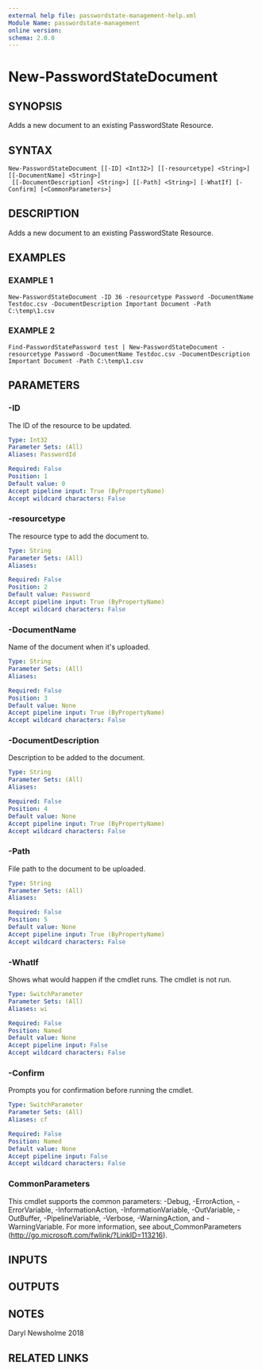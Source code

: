 ```yaml
---
external help file: passwordstate-management-help.xml
Module Name: passwordstate-management
online version:
schema: 2.0.0
---
```


# New-PasswordStateDocument

## SYNOPSIS
Adds a new document to an existing PasswordState Resource.

## SYNTAX

```
New-PasswordStateDocument [[-ID] <Int32>] [[-resourcetype] <String>] [[-DocumentName] <String>]
 [[-DocumentDescription] <String>] [[-Path] <String>] [-WhatIf] [-Confirm] [<CommonParameters>]
```

## DESCRIPTION
Adds a new document to an existing PasswordState Resource.

## EXAMPLES

### EXAMPLE 1
```
New-PasswordStateDocument -ID 36 -resourcetype Password -DocumentName Testdoc.csv -DocumentDescription Important Document -Path C:\temp\1.csv
```

### EXAMPLE 2
```
Find-PasswordStatePassword test | New-PasswordStateDocument -resourcetype Password -DocumentName Testdoc.csv -DocumentDescription Important Document -Path C:\temp\1.csv
```

## PARAMETERS

### -ID
The ID of the resource to be updated.

```yaml
Type: Int32
Parameter Sets: (All)
Aliases: PasswordId

Required: False
Position: 1
Default value: 0
Accept pipeline input: True (ByPropertyName)
Accept wildcard characters: False
```

### -resourcetype
The resource type to add the document to.

```yaml
Type: String
Parameter Sets: (All)
Aliases:

Required: False
Position: 2
Default value: Password
Accept pipeline input: True (ByPropertyName)
Accept wildcard characters: False
```

### -DocumentName
Name of the document when it's uploaded.

```yaml
Type: String
Parameter Sets: (All)
Aliases:

Required: False
Position: 3
Default value: None
Accept pipeline input: True (ByPropertyName)
Accept wildcard characters: False
```

### -DocumentDescription
Description to be added to the document.

```yaml
Type: String
Parameter Sets: (All)
Aliases:

Required: False
Position: 4
Default value: None
Accept pipeline input: True (ByPropertyName)
Accept wildcard characters: False
```

### -Path
File path to the document to be uploaded.

```yaml
Type: String
Parameter Sets: (All)
Aliases:

Required: False
Position: 5
Default value: None
Accept pipeline input: True (ByPropertyName)
Accept wildcard characters: False
```

### -WhatIf
Shows what would happen if the cmdlet runs.
The cmdlet is not run.

```yaml
Type: SwitchParameter
Parameter Sets: (All)
Aliases: wi

Required: False
Position: Named
Default value: None
Accept pipeline input: False
Accept wildcard characters: False
```

### -Confirm
Prompts you for confirmation before running the cmdlet.

```yaml
Type: SwitchParameter
Parameter Sets: (All)
Aliases: cf

Required: False
Position: Named
Default value: None
Accept pipeline input: False
Accept wildcard characters: False
```

### CommonParameters
This cmdlet supports the common parameters: -Debug, -ErrorAction, -ErrorVariable, -InformationAction, -InformationVariable, -OutVariable, -OutBuffer, -PipelineVariable, -Verbose, -WarningAction, and -WarningVariable.
For more information, see about_CommonParameters (http://go.microsoft.com/fwlink/?LinkID=113216).

## INPUTS

## OUTPUTS

## NOTES
Daryl Newsholme 2018

## RELATED LINKS
